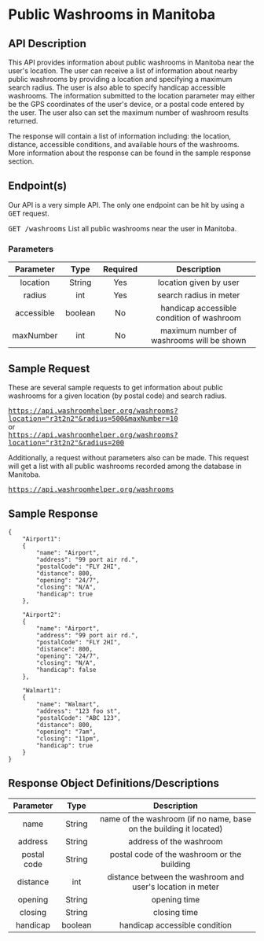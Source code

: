 # Public Washrooms in Manitoba

## API Description 
  This API provides information about public washrooms in Manitoba near the user's location. The user can receive a list of information about nearby public washrooms by providing a location and specifying a maximum search radius. The user is also able to specify handicap accessible washrooms. The information submitted to the location parameter may either be the GPS coordinates of the user's device, or a postal code entered by the user. The user also can set the maximum number of washroom results returned.  
  
  The response will contain a list of information including: the location, distance, accessible conditions, and available hours of the washrooms. More information about the response can be found in the sample response section.  
  
## Endpoint(s)
  Our API is a very simple API. The only one endpoint can be hit by using a <kbd>GET</kbd> request.  
    
  <kbd>GET /washrooms</kbd> List all public washrooms near the user in Manitoba.
 
### Parameters
| Parameter  | Type    | Required | Description |
| :-------:  | :--:    | :------: | :---------: |
| location   | String  | Yes      | location given by user |
| radius     | int     | Yes      | search radius in meter |
| accessible | boolean | No       | handicap accessible condition of washroom |
| maxNumber  | int     | No       | maximum number of washrooms will be shown |

## Sample Request
These are several sample requests to get information about public washrooms for a given location (by postal code) and search radius.  

<kbd>https://api.washroomhelper.org/washrooms?location="r3t2n2"&radius=500&maxNumber=10</kbd>  
or  
<kbd>https://api.washroomhelper.org/washrooms?location="r3t2n2"&radius=200</kbd>
  
Additionally, a request without parameters also can be made. This request will get a list with all public washrooms recorded among the database in Manitoba.  

<kbd>https://api.washroomhelper.org/washrooms</kbd>  

## Sample Response

```
{
    "Airport1":
    {
        "name": "Airport",
        "address": "99 port air rd.",
        "postalCode": "FLY 2HI",
        "distance": 800,
        "opening": "24/7",
        "closing": "N/A",
        "handicap": true  
    },
    
    "Airport2":
    {
        "name": "Airport",
        "address": "99 port air rd.",
        "postalCode": "FLY 2HI",
        "distance": 800,
        "opening": "24/7",
        "closing": "N/A",
        "handicap": false  
    },

    "Walmart1": 
    {
        "name": "Walmart",
        "address": "123 foo st",
        "postalCode": "ABC 123",
        "distance": 800,
        "opening": "7am",
        "closing": "11pm",
        "handicap": true  
    }
}
```

## Response Object Definitions/Descriptions
| Parameter   | Type    | Description |
| :------:    | :--:    | :---------: |
| name        | String  | name of the washroom (if no name, base on the building it located) |
| address     | String  | address of the washroom |
| postal code | String  | postal code of the washroom or the building |
| distance    | int     | distance between the washroom and user's location in meter |
| opening     | String  | opening time |
| closing     | String  | closing time |
| handicap    | boolean | handicap accessible condition |










